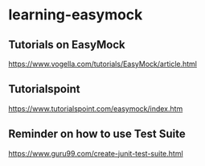 # learning-easymock
## Tutorials on EasyMock

https://www.vogella.com/tutorials/EasyMock/article.html

## Tutorialspoint
https://www.tutorialspoint.com/easymock/index.htm

## Reminder on how to use Test Suite
https://www.guru99.com/create-junit-test-suite.html
